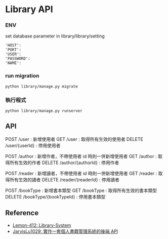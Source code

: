 # Library API

### ENV

set database parameter in library/library/setting

```
'HOST':
'PORT':
'USER':
'PASSWORD':
'NAME':
```

### run migration

```
python library/manage.py migrate
```

### 執行程式

```
python library/manage.py runserver
```

## API

POST /user : 新增使用者
GET /user : 取得所有生效的使用者
DELETE /user/{userId} : 停用使用者

POST /author : 新增作者，不帶使用者 id 時則一併新增使用者
GET /author : 取得所有生效的作者
DELETE /author/{authorId} : 停用作者

POST /reader : 新增讀者，不帶使用者 id 時則一併新增使用者
GET /reader : 取得所有生效的讀者
DELETE /reader/{readerId} : 停用讀者

POST /bookType : 新增書本類型
GET /bookType : 取得所有生效的書本類型
DELETE /bookType/{bookTypeId} : 停用書本類型

## Reference

- [Lemon-412: Library-System](https://github.com/Lemon-412/Library-System)
- [JarvisLu1029: 實作一套個人書籍管理系統的後端 API](https://github.com/JarvisLu1029/ntnu_job)
